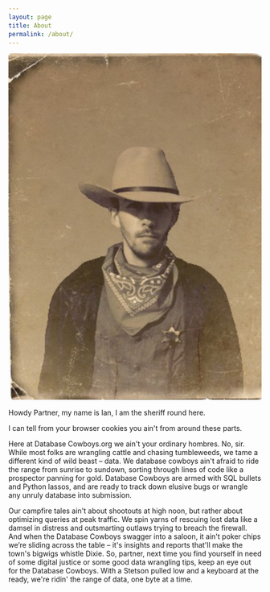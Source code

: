 ```yaml
---
layout: page
title: About
permalink: /about/
---
```


![Me](/images/aboutme.png)

Howdy Partner, my name is Ian, I am the sheriff round here.

I can tell from your browser cookies you ain't from around these parts.

Here at Database Cowboys.org we ain't your ordinary hombres. No, sir. While most folks are wrangling cattle and chasing tumbleweeds, we tame a different kind of wild beast – data. We database cowboys ain't afraid to ride the range from sunrise to sundown, sorting through lines of code like a prospector panning for gold. Database Cowboys are armed with SQL bullets and Python lassos, and are ready to track down elusive bugs or wrangle any unruly database into submission.

Our campfire tales ain't about shootouts at high noon, but rather about optimizing queries at peak traffic. We spin yarns of rescuing lost data like a damsel in distress and outsmarting outlaws trying to breach the firewall. And when the Database Cowboys swagger into a saloon, it ain't poker chips we’re sliding across the table – it's insights and reports that'll make the town's bigwigs whistle Dixie.
So, partner, next time you find yourself in need of some digital justice or some good data wrangling tips, keep an eye out for the Database Cowboys. With a Stetson pulled low and a keyboard at the ready, we're ridin' the range of data, one byte at a time.

